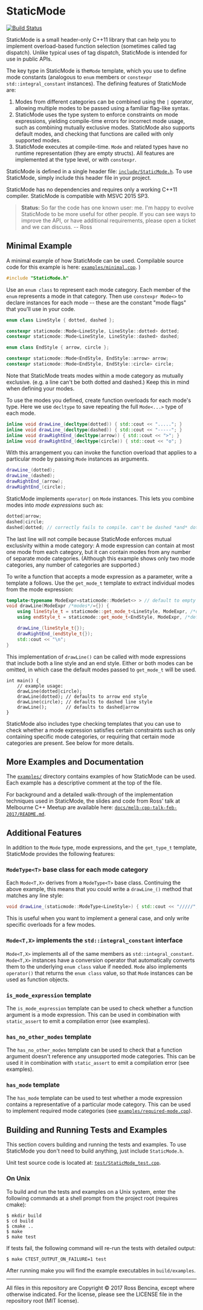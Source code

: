 # StaticMode

[![Build Status](https://travis-ci.org/RossBencina/StaticMode.svg?branch=master)](https://travis-ci.org/RossBencina/StaticMode)

StaticMode is a small header-only C++11 library that can help you to
implement overload-based function selection (sometimes called tag dispatch).
Unlike typical uses of tag dispatch, StaticMode is intended for use in
public APIs.

The key type in StaticMode is the`Mode` template, which you use to define mode
constants (analogous to `enum` members or `constexpr` `std::integral_constant`
instances). The defining features of StaticMode are:

1. Modes from different categories can be combined using the `|` operator,
allowing multiple modes to be passed using a familiar flag-like syntax.
2. StaticMode uses the type system to enforce constraints
on mode expressions, yielding compile-time errors for incorrect mode usage,
such as combining mutually exclusive modes. StaticMode also supports
default modes, and checking that functions are called with only supported modes.
3. StaticMode executes at compile-time. `Mode` and related types have
no runtime representation (they are empty structs). All features are
implemented at the type level, or with `constexpr`.

StaticMode is defined in a single header file:
[`include/StaticMode.h`](include/StaticMode.h). To use StaticMode, simply
include this header file in your project.

StaticMode has no dependencies and requires only
a working C++11 compiler. StaticMode is compatible with MSVC 2015 SP3.

> **Status:** So far the code has one known user: me.
I'm happy to evolve StaticMode to be more useful for other people.
If you can see ways to improve the API, or have additional requirements,
please open a ticket and we can discuss. -- Ross

## Minimal Example

A minimal example of how StaticMode can be used. Compilable source code for this example is here:
[`examples/minimal.cpp`](examples/minimal.cpp). )

```c++
#include "StaticMode.h"
```


Use an `enum class` to represent each mode category. Each member
of the `enum` represents a mode in that category.
Then use `constexpr Mode<>` to declare instances for each mode -- these are the
constant "mode flags" that you'll use in your code.

```c++
enum class LineStyle { dotted, dashed };

constexpr staticmode::Mode<LineStyle, LineStyle::dotted> dotted;
constexpr staticmode::Mode<LineStyle, LineStyle::dashed> dashed;

enum class EndStyle { arrow, circle };

constexpr staticmode::Mode<EndStyle, EndStyle::arrow> arrow;
constexpr staticmode::Mode<EndStyle, EndStyle::circle> circle;
```

Note that StaticMode treats modes within a mode category as mutually exclusive.
(e.g. a line can't be both dotted and dashed.) Keep this in mind when
defining your modes.

To use the modes you defined, create function overloads for each mode's type.
Here we use `decltype` to save repeating the full `Mode<...>` type of
each mode.

```c++
inline void drawLine_(decltype(dotted)) { std::cout << "....."; }
inline void drawLine_(decltype(dashed)) { std::cout << "-----"; }
inline void drawRightEnd_(decltype(arrow)) { std::cout << ">"; }
inline void drawRightEnd_(decltype(circle)) { std::cout << "o"; }
```

With this arrangement you can invoke the function overload
that applies to a particular mode by passing `Mode` instances as arguments.

```c++
drawLine_(dotted);
drawLine_(dashed);
drawRightEnd_(arrow);
drawRightEnd_(circle);
```

StaticMode implements `operator|` on `Mode` instances.
This lets you combine modes into *mode expressions* such as:

```c++
dotted|arrow;
dashed|circle;
dashed|dotted; // correctly fails to compile. can't be dashed *and* dotted
```

The last line will not compile because StaticMode enforces
mutual exclusivity within a mode category: A mode expression can contain
at most one mode from each category, but it can contain modes from any
number of separate mode categories. (Although this example shows only two
mode categories, any number of categories are supported.)

To write a function that accepts a mode expression as a parameter,
write a template a follows. Use the `get_mode_t` template to extract
individual modes from the mode expression:

```c++
template<typename ModeExpr=staticmode::ModeSet<> > // default to empty ModeSet
void drawLine(ModeExpr /*modes*/={}) {
    using lineStyle_t = staticmode::get_mode_t<LineStyle, ModeExpr, /*default:*/decltype(dashed)>;
    using endStyle_t = staticmode::get_mode_t<EndStyle, ModeExpr, /*default:*/decltype(arrow)>;

    drawLine_(lineStyle_t{});
    drawRightEnd_(endStyle_t{});
    std::cout << "\n";
}
```

This implementation of `drawLine()` can be called with mode expressions that
include both a line style and an end style. Either or both modes can be
omitted, in which case the default modes passed to `get_mode_t` will be used.

```
int main() {
    // example usage:
    drawLine(dotted|circle);
    drawLine(dotted); // defaults to arrow end style
    drawLine(circle); // defaults to dashed line style
    drawLine();       // defaults to dashed|arrow
}
```

StaticMode also includes type checking templates that you can use to
check whether a mode expression satisfies certain constraints such as
only containing specific mode categories, or requiring that certain
mode categories are present. See below for more details.


## More Examples and Documentation

The [`examples/`](examples) directory contains examples of how StaticMode can
be used. Each example has a descriptive comment at the top of the file.

For background and a detailed walk-through of the implementation techniques
used in StaticMode, the slides and code from Ross' talk at Melbourne C++
Meetup are available here:
[`docs/melb-cpp-talk-feb-2017/README.md`](docs/melb-cpp-talk-feb-2017/README.md).


## Additional Features

In addition to the `Mode` type, mode expressions, and the `get_type_t`
template, StaticMode provides the following features:

### `ModeType<T>` base class for each mode category

Each `Mode<T,X>` derives from a `ModeType<T>` base class. Continuing the
above example, this means that you could write a `drawLine_()` method that
matches any line style:

```c++
void drawLine_(staticmode::ModeType<LineStyle>) { std::cout << "/////"; }
```

This is useful when you want to implement a general case, and only write
specific overloads for a few modes.

### `Mode<T,X>` implements the `std::integral_constant` interface

`Mode<T,X>` implements all of the same members as `std::integral_constant`.
`Mode<T,X>` instances have a conversion operator that automatically
converts them to the underlying `enum class` value if needed.
`Mode` also implements `operator()` that returns the `enum class` value,
so that `Mode` instances can be used as function objects.

### `is_mode_expression` template

The `is_mode_expression` template can be used to check whether a function
argument is a mode expression. This can be used in combination with
`static_assert` to emit a compilation error (see examples).

### `has_no_other_modes` template

The `has_no_other_modes` template can be used to check that a function
argument doesn't reference any unsupported mode categories.
This can be used it in combination with `static_assert` to emit a
compilation error (see examples).

### `has_mode` template

The `has_mode` template can be used to test whether a mode expression
contains a representative of a particular mode category. This can be
used to implement required mode categories
(see [`examples/required-mode.cpp`](examples/required-mode.cpp)).


## Building and Running Tests and Examples

This section covers building and running the tests and examples.
To use StaticMode you don't need to build anything, just include `StaticMode.h`.

Unit test source code is located at:
[`test/StaticMode_test.cpp`](test/StaticMode_test.cpp).

### On Unix

To build and run the tests and examples on a Unix system, enter the following commands at a shell prompt from the project root (requires cmake):

```
$ mkdir build
$ cd build
$ cmake ..
$ make
$ make test
```

If tests fail, the following command will re-run the tests with detailed output:

```
$ make CTEST_OUTPUT_ON_FAILURE=1 test
```

After running make you will find the example executables in `build/examples`.

---
All files in this repository are Copyright &copy; 2017 Ross Bencina,
except where otherwise indicated.
For the license, please see the LICENSE file in the repository root (MIT license).

